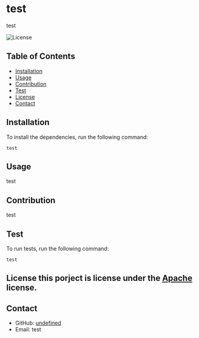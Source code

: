 # test
  test

  ![License](https://img.shields.io/badge/License-Apache_2.0-blue.svg)
  
  ## Table of Contents
  - [Installation](#installation)
  - [Usage](#usage)
  - [Contribution](#contribution)
  - [Test](#test)
  - [License](#license)
  - [Contact](#contact)
  
  ## Installation
  
  To install the dependencies, run the following command:
  
  ```
  test
  ```
  
  ## Usage
  
  test
  
  ## Contribution
  
  test
  
  ## Test
  
  To run tests, run the following command:
  
  ```
  test
  ```
  
  ## License this porject is license under the [Apache](https://opensource.org/licenses/Apache-2.0) license.
  
  ## Contact
  
  - GitHub: [undefined](https://github.com/undefined)
  - Email: test
